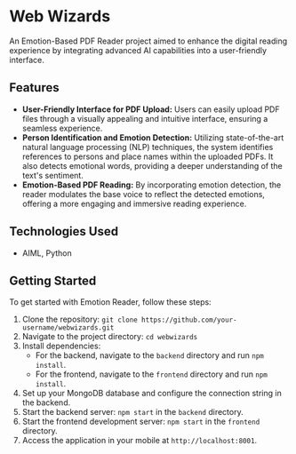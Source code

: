 # Web Wizards

An Emotion-Based PDF Reader project aimed to enhance the digital reading experience by integrating advanced AI capabilities into a user-friendly interface. 

## Features

- **User-Friendly Interface for PDF Upload:** Users can easily upload PDF files through a visually appealing and intuitive interface, ensuring a seamless experience.
- **Person Identification and Emotion Detection:** Utilizing state-of-the-art natural language processing (NLP) techniques, the system identifies references to persons and place names within the uploaded PDFs. It also detects emotional words, providing a deeper understanding of the text's sentiment.
- **Emotion-Based PDF Reading:** By incorporating emotion detection, the reader modulates the base voice to reflect the detected emotions, offering a more engaging and immersive reading experience.

## Technologies Used

- AIML, Python

## Getting Started

To get started with Emotion Reader, follow these steps:

1. Clone the repository: `git clone https://github.com/your-username/webwizards.git`
2. Navigate to the project directory: `cd webwizards`
3. Install dependencies:
   - For the backend, navigate to the `backend` directory and run `npm install`.
   - For the frontend, navigate to the `frontend` directory and run `npm install`.
4. Set up your MongoDB database and configure the connection string in the backend.
5. Start the backend server: `npm start` in the `backend` directory.
6. Start the frontend development server: `npm start` in the `frontend` directory.
7. Access the application in your mobile at `http://localhost:8001`.
